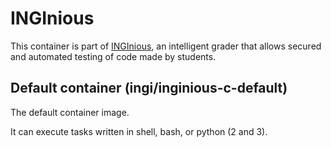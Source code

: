 INGInious
=========

This container is part of [INGInious](https://github.com/Abousidikou/INGInious), an intelligent grader that allows secured and automated testing of code made by students. 

Default container (ingi/inginious-c-default)
--------------------------------------------

The default container image.

It can execute tasks written in shell, bash, or python (2 and 3).
